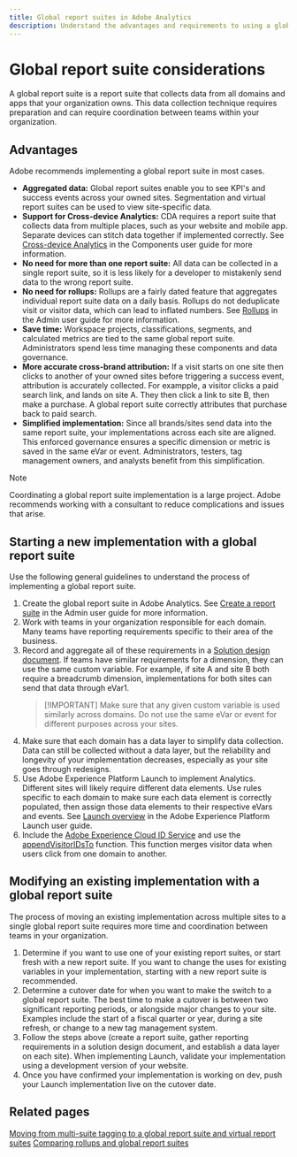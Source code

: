 ```yaml
---
title: Global report suites in Adobe Analytics
description: Understand the advantages and requirements to using a global report suite.
---
```


# Global report suite considerations

A global report suite is a report suite that collects data from all domains and apps that your organization owns. This data collection technique requires preparation and can require coordination between teams within your organization.

## Advantages

Adobe recommends implementing a global report suite in most cases.

* **Aggregated data:** Global report suites enable you to see KPI's and success events across your owned sites. Segmentation and virtual report suites can be used to view site-specific data.
* **Support for Cross-device Analytics:** CDA requires a report suite that collects data from multiple places, such as your website and mobile app. Separate devices can stitch data together if implemented correctly. See [Cross-device Analytics](../../components/cda/overview.md) in the Components user guide for more information.
* **No need for more than one report suite:** All data can be collected in a single report suite, so it is less likely for a developer to mistakenly send data to the wrong report suite.
* **No need for rollups:** Rollups are a fairly dated feature that aggregates individual report suite data on a daily basis. Rollups do not deduplicate visit or visitor data, which can lead to inflated numbers. See [Rollups](../../admin/c-manage-report-suites/rollup-report-suite.md) in the Admin user guide for more information.
* **Save time:** Workspace projects, classifications, segments, and calculated metrics are tied to the same global report suite. Administrators spend less time managing these components and data governance.
* **More accurate cross-brand attribution:** If a visit starts on one site then clicks to another of your owned sites before triggering a success event, attribution is accurately collected. For exampple, a visitor clicks a paid search link, and lands on site A. They then click a link to site B, then make a purchase. A global report suite correctly attributes that purchase back to paid search. 
* **Simplified implementation:** Since all brands/sites send data into the same report suite, your implementations across each site are aligned. This enforced governance ensures a specific dimension or metric is saved in the same eVar or event. Administrators, testers, tag management owners, and analysts benefit from this simplification.

>[!NOTE]
>
>Coordinating a global report suite implementation is a large project. Adobe recommends working with a consultant to reduce complications and issues that arise.

## Starting a new implementation with a global report suite

Use the following general guidelines to understand the process of implementing a global report suite.

1. Create the global report suite in Adobe Analytics. See [Create a report suite](../../admin/admin-console/create-report-suite.md) in the Admin user guide for more information.
2. Work with teams in your organization responsible for each domain. Many teams have reporting requirements specific to their area of the business.
3. Record and aggregate all of these requirements in a [Solution design document](solution-design.md). If teams have similar requirements for a dimension, they can use the same custom variable. For example, if site A and site B both require a breadcrumb dimension, implementations for both sites can send that data through eVar1.
   >[!IMPORTANT] Make sure that any given custom variable is used similarly across domains. Do not use the same eVar or event for different purposes across your sites.
4. Make sure that each domain has a data layer to simplify data collection. Data can still be collected without a data layer, but the reliability and longevity of your implementation decreases, especially as your site goes through redesigns.
5. Use Adobe Experience Platform Launch to implement Analytics. Different sites will likely require different data elements. Use rules specific to each domain to make sure each data element is correctly populated, then assign those data elements to their respective eVars and events. See [Launch overview](https://docs.adobe.com/content/help/en/launch/using/overview.html) in the Adobe Experience Platform Launch user guide.
6. Include the [Adobe Experience Cloud ID Service](https://docs.adobe.com/content/help/en/id-service/using/home.html) and use the [appendVisitorIDsTo](https://docs.adobe.com/content/help/en/id-service/using/id-service-api/methods/appendvisitorid.html) function. This function merges visitor data when users click from one domain to another.

## Modifying an existing implementation with a global report suite

The process of moving an existing implementation across multiple sites to a single global report suite requires more time and coordination between teams in your organization.

1. Determine if you want to use one of your existing report suites, or start fresh with a new report suite. If you want to change the uses for existing variables in your implementation, starting with a new report suite is recommended.
2. Determine a cutover date for when you want to make the switch to a global report suite. The best time to make a cutover is between two significant reporting periods, or alongside major changes to your site. Examples include the start of a fiscal quarter or year, during a site refresh, or change to a new tag management system.
3. Follow the steps above (create a report suite, gather reporting requirements in a solution design document, and establish a data layer on each site). When implementing Launch, validate your implementation using a development version of your website.
4. Once you have confirmed your implementation is working on dev, push your Launch implementation live on the cutover date.

## Related pages

[Moving from multi-suite tagging to a global report suite and virtual report suites](../../components/vrs/vrs-considerations.md)
[Comparing rollups and global report suites](../../admin/c-manage-report-suites/rollup-report-suite.md)
